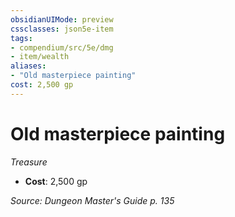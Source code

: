 ```yaml
---
obsidianUIMode: preview
cssclasses: json5e-item
tags:
- compendium/src/5e/dmg
- item/wealth
aliases: 
- "Old masterpiece painting"
cost: 2,500 gp
---
```

# Old masterpiece painting
*Treasure*  

- **Cost**: 2,500 gp

*Source: Dungeon Master's Guide p. 135*